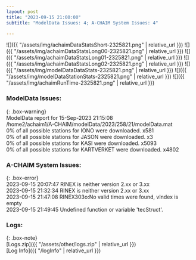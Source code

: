 ```yaml
---
layout: post
title: "2023-09-15 21:00:00"
subtitle: "ModelData Issues: 4; A-CHAIM System Issues: 4"

---
```


![]({{ "/assets/img/achaimDataStatsShort-2325821.png" | relative_url }})
![]({{ "/assets/img/achaimDataStatsLong00-2325821.png" | relative_url }})
![]({{ "/assets/img/achaimDataStatsLong01-2325821.png" | relative_url }})
![]({{ "/assets/img/achaimDataStatsLong02-2325821.png" | relative_url }})
![]({{ "/assets/img/modelDataDataStats-2325821.png" | relative_url }})
![]({{ "/assets/img/modelDataStationStats-2325821.png" | relative_url }})
![]({{ "/assets/img/achaimRunTime-2325821.png" | relative_url }})


### ModelData Issues:  
  
{: .box-warning}  
 ModelData report for 15-Sep-2023 21:15:08   
 /home2/achaim1/A-CHAIM/modelData/2023/258/21/modelData.mat   
 0% of all possible stations for IONO were downloaded. x581   
 0% of all possible stations for JASON were downloaded. x3   
 0% of all possible stations for KASI were downloaded. x5093   
 0% of all possible stations for KARTVERKET were downloaded. x4802   
  
### A-CHAIM System Issues:  
  
{: .box-error}  
2023-09-15 20:07:47 RINEX is neither version 2.xx or 3.xx  
2023-09-15 21:32:34 RINEX is neither version 2.xx or 3.xx  
2023-09-15 21:47:08 RINEX303o:No valid times were found, vIndex is empty  
2023-09-15 21:49:45 Undefined function or variable 'tecStruct'.  

### Logs:  
  
{: .box-note}  
[Logs.zip]({{ "/assets/other/logs.zip" | relative_url }})  
[Log Info]({{ "/logInfo" | relative_url }})  
